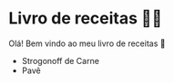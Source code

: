 # Livro de receitas :man_cook:

Olá! Bem vindo ao meu livro de receitas :clap:

- Strogonoff de Carne
- Pavê